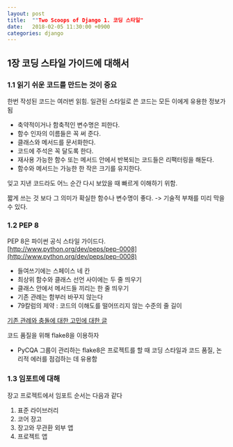 ```yaml
---
layout: post
title:  ""Two Scoops of Django 1. 코딩 스타일"
date:   2018-02-05 11:30:00 +0900
categories: django
---
```


## 1장 코딩 스타일 가이드에 대해서

### 1.1 읽기 쉬운 코드를 만드는 것이 중요

한번 작성된 코드는 여러번 읽힘. 일관된 스타일로 쓴 코드는 모든 이에게 유용한 정보가 됨

- 축약적이거나 함축적인 변수명은 피한다.
- 함수 인자의 이름들은 꼭 써 준다.
- 클래스와 메서드를 문서화한다.
- 코드에 주석은 꼭 달도록 한다.
- 재사용 가능한 함수 또는 메서드 안에서 반복되는 코드들은 리팩터링을 해둔다.
- 함수와 메서드는 가능한 한 작은 크기를 유지한다.

잊고 지낸 코드라도 어느 순간 다시 보았을 때 빠르게 이해하기 위함.

짧게 쓰는 것 보다 그 의미가 확실한 함수나 변수명이 좋다. -> 기술적 부채를 미리 막을 수 있다.

### 1.2 PEP 8

PEP 8은 파이썬 공식 스타일 가이드다.   
[http://www.python.org/dev/peps/pep-0008](http://www.python.org/dev/peps/pep-0008)

- 들여쓰기에는 스페이스 네 칸
- 최상위 함수와 클래스 선언 사이에는 두 줄 띄우기
- 클래스 안에서 메서드들 끼리는 한 줄 띄우기
- 기존 관례는 함부러 바꾸지 않는다
- 79칼럼의 제약 : 코드의 이해도를 떨어뜨리지 않는 수준의 줄 길이

[기존 관례와 충돌에 대한 고민에 대한 글](http://2scoops.co/hobgoblin-of-little-minds)

코드 품질을 위해 flake8을 이용하자

- PyCQA 그룹이 관리하는 flake8은 프로젝트를 할 때 코딩 스타일과 코드 품질, 논리적 에러를 점검하는 데 유용함

### 1.3 임포트에 대해

장고 프로젝트에서 임포트 순서는 다음과 같다

1) 표준 라이브러리  
2) 코어 장고  
3) 장고와 무관환 외부 앱  
4) 프로젝트 앱  
